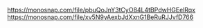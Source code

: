 https://monosnap.com/file/pbuQoJnY3tCyO84L4tBPdwHGEelRqx
https://monosnap.com/file/xv5N9yAexbJdXxnG1BeRuRJJvfD766
